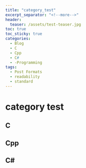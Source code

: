 ```yaml
---
title: "category_test"
excerpt_separator: "<!--more-->"
header:
  teaser: /assets/test-teaser.jpg
toc: true
toc_sticky: true
categories:
  - Blog
  - C
  - Cpp
  - C#
  - -Programming
tags:
  - Post Formats
  - readability
  - standard
---
```


# category test
## C
## Cpp
## C#
